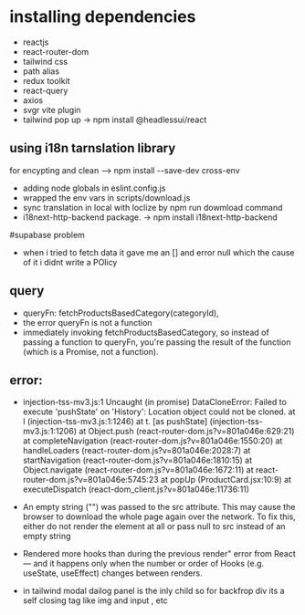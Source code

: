 # installing dependencies
- reactjs 
- react-router-dom
- tailwind css
- path alias 
- redux toolkit
- react-query
- axios
- svgr vite plugin
- tailwind pop up -> npm install @headlessui/react


## using i18n tarnslation library 
for encypting and clean --> npm install --save-dev cross-env
- adding node globals in eslint.config.js
- wrapped the env vars in scripts/download.js
- sync translation in local with loclize by npm run dowmload command 
- i18next-http-backend package. -> npm install i18next-http-backend


#supabase problem
- when i tried to fetch data it gave me an [] and error null which the cause of it i didnt write a POlicy 


## query
- queryFn: fetchProductsBasedCategory(categoryId),
 - the error queryFn is not a function
 - immediately invoking fetchProductsBasedCategory, so instead of passing a function to queryFn, you're passing the result of the function (which is a Promise, not a function).

## error:
- injection-tss-mv3.js:1 Uncaught (in promise) DataCloneError: Failed to execute 'pushState' on 'History': Location object could not be cloned.
    at l (injection-tss-mv3.js:1:1246)
    at t.<computed> [as pushState] (injection-tss-mv3.js:1:1206)
    at Object.push (react-router-dom.js?v=801a046e:629:21)
    at completeNavigation (react-router-dom.js?v=801a046e:1550:20)
    at handleLoaders (react-router-dom.js?v=801a046e:2028:7)
    at startNavigation (react-router-dom.js?v=801a046e:1810:15)
    at Object.navigate (react-router-dom.js?v=801a046e:1672:11)
    at react-router-dom.js?v=801a046e:5745:23
    at popUp (ProductCard.jsx:10:9)
    at executeDispatch (react-dom_client.js?v=801a046e:11736:11)


- An empty string ("") was passed to the src attribute. This may cause the browser to download the whole page again over the network. To fix this, either do not render the element at all or pass null to src instead of an empty string


- Rendered more hooks than during the previous render" error from React — and it happens only when the number or order of Hooks (e.g. useState, useEffect) changes between renders.

- in tailwind modal dailog panel is the inly child so for backfrop div its a self closing tag like img and input , etc